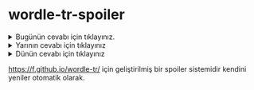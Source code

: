 # wordle-tr-spoiler

<details>
  <summary>Bugünün cevabı için tıklayınız.</summary>
  <br>
    <b> yobaz </b>
</details>

<details>
  <summary>Yarının cevabı için tıklayınız</summary>
  <br>
   <b> kütör </b>
</details>

<details>
  <summary>Dünün cevabı için tıklayınız </summary>
  <br>
  <b> fırça </b>
</details>

https://f.github.io/wordle-tr/ için geliştirilmiş bir spoiler sistemidir kendini yeniler otomatik olarak.

